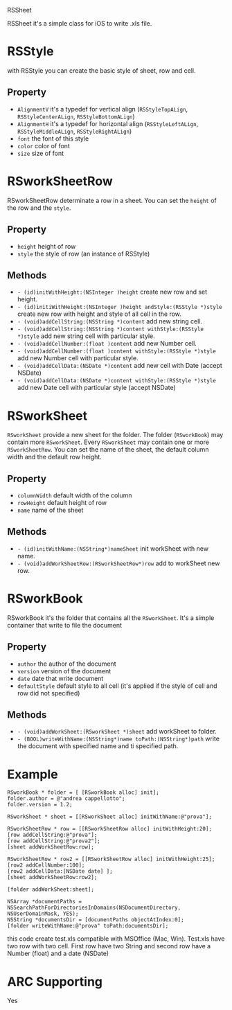 RSSheet

RSSheet it's a simple class for iOS to write .xls file.

# RSStyle

with RSStyle you can create the basic style of sheet, row and cell.

## Property

* `AlignmentV` it's a typedef for vertical align (`RSStyleTopALign`, `RSStyleCenterALign`, `RSStyleBottomALign`)
* `AlignmentH` it's a typedef for horizontal align (`RSStyleLeftALign`, `RSStyleMiddleALign`, `RSStyleRightALign`)
* `font` the font of this style
* `color` color of font
* `size` size of font

# RSworkSheetRow

RSworkSheetRow determinate a row in a sheet. You can set the `height` of the row and the `style`.

## Property

* `height` height of row
* `style` the style of row (an instance of RSStyle)

## Methods

* `- (id)initWithHeight:(NSInteger )height` create new row and set height.
* `- (id)initiWithHeight:(NSInteger )height andStyle:(RSStyle *)style` create new row with height and style of all cell in the row.
* `- (void)addCellString:(NSString *)content` add new string cell.
* `- (void)addCellString:(NSString *)content withStyle:(RSStyle *)style` add new string cell with particular style.
* `- (void)addCellNumber:(float )content` add new Number cell.
* `- (void)addCellNumber:(float )content withStyle:(RSStyle *)style` add new Number cell with particular style.
* `- (void)addCellData:(NSDate *)content` add new cell with Date (accept NSDate)
* `- (void)addCellData:(NSDate *)content withStyle:(RSStyle *)style` add new Date cell with particular style (accept NSDate)

# RSworkSheet

`RSworkSheet` provide a new sheet for the folder. The folder (`RSworkBook`) may contain more `RSworkSheet`. Every `RSworkSheet` may contain one or more `RSworkSheetRow`. You can set the name of the sheet, the default column width and the default row height.

## Property

* `columnWidth` default width of the column
* `rowHeight` default height of row
* `name` name of the sheet

## Methods

* `- (id)initWithName:(NSString*)nameSheet` init workSheet with new name.
* `- (void)addWorkSheetRow:(RSworkSheetRow*)row` add to workSheet new row.

# RSworkBook

RSworkBook it's the folder that contains all the `RSworkSheet`. It's a simple container that write to file the document

## Property

* `author` the author of the document
* `version` version of the document
* `date` date that write document
* `defaultStyle` default style to all cell (it's applied if the style of cell and row did not specified)

## Methods

* `- (void)addWorkSheet:(RSworkSheet *)sheet` add workSheet to folder.
* `- (BOOL)writeWithName:(NSString*)name toPath:(NSString*)path` write the document with specified name and ti specified path.



# Example
   
    RSworkBook * folder = [ [RSworkBook alloc] init];
    folder.author = @"andrea cappellotto";
    folder.version = 1.2;
    
    RSworkSheet * sheet = [[RSworkSheet alloc] initWithName:@"prova"];
    
    RSworkSheetRow * row = [[RSworkSheetRow alloc] initWithHeight:20];
    [row addCellString:@"prova"];
    [row addCellString:@"prova2"];
    [sheet addWorkSheetRow:row];
    
    RSworkSheetRow * row2 = [[RSworkSheetRow alloc] initWithHeight:25];
    [row2 addCellNumber:100];
    [row2 addCellData:[NSDate date] ];
    [sheet addWorkSheetRow:row2];
    
    [folder addWorkSheet:sheet];
    
    NSArray *documentPaths = NSSearchPathForDirectoriesInDomains(NSDocumentDirectory, NSUserDomainMask, YES);
	NSString *documentsDir = [documentPaths objectAtIndex:0];
    [folder writeWithName:@"prova" toPath:documentsDir];



this code create test.xls compatible with MSOffice (Mac, Win). Test.xls have two row with two cell. First row have two String and second row have a Number (float) and a date (NSDate)

# ARC Supporting
Yes